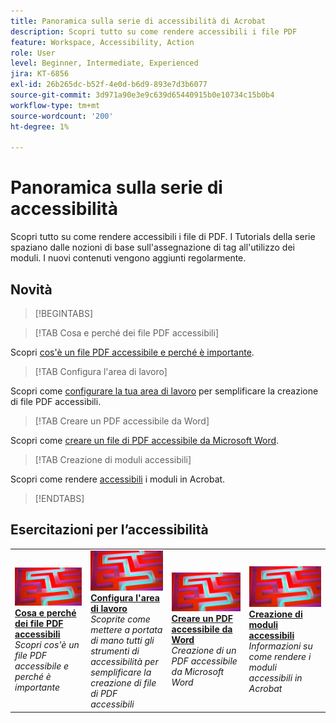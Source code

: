 ```yaml
---
title: Panoramica sulla serie di accessibilità di Acrobat
description: Scopri tutto su come rendere accessibili i file PDF
feature: Workspace, Accessibility, Action
role: User
level: Beginner, Intermediate, Experienced
jira: KT-6856
exl-id: 26b265dc-b52f-4e0d-b6d9-893e7d3b6077
source-git-commit: 3d971a90e3e9c639d65440915b0e10734c15b0b4
workflow-type: tm+mt
source-wordcount: '200'
ht-degree: 1%

---
```


# Panoramica sulla serie di accessibilità

Scopri tutto su come rendere accessibili i file di PDF. I Tutorials della serie spaziano dalle nozioni di base sull&#39;assegnazione di tag all&#39;utilizzo dei moduli. I nuovi contenuti vengono aggiunti regolarmente.

## Novità

>[!BEGINTABS]

>[!TAB Cosa e perché dei file PDF accessibili]

Scopri [cos&#39;è un file PDF accessibile e perché è importante](what-why-accessible-pdf.md).

>[!TAB Configura l&#39;area di lavoro]

Scopri come [configurare la tua area di lavoro](set-up-workspace.md) per semplificare la creazione di file PDF accessibili.

>[!TAB Creare un PDF accessibile da Word]

Scopri come [creare un file di PDF accessibile da Microsoft Word](create-accessible-from-word.md).

>[!TAB Creazione di moduli accessibili]

Scopri come rendere [accessibili](create-accessible-forms.md) i moduli in Acrobat.

>[!ENDTABS]

## Esercitazioni per l’accessibilità

<table style="table-layout:fixed">
<tr>
  <td>
    <a href="what-why-accessible-pdf.md">
      <img alt="Cosa e perché dei file PDF accessibili" src="../assets/accessibility-series-2025.png" />
    </a>
    <div>
    <a href="what-why-accessible-pdf.md"><strong>Cosa e perché dei file PDF accessibili</strong></a>
    </div>
    <em>Scopri cos'è un file PDF accessibile e perché è importante</em>
    <br>
  </td>
  <td>
    <a href="set-up-workspace.md">
      <img alt="Configurare l’area di lavoro" src="../assets/accessibility-series-2025.png" />
    </a>
    <div>
    <a href="set-up-workspace.md"><strong>Configura l'area di lavoro</strong></a>
    </div>
    <em>Scoprite come mettere a portata di mano tutti gli strumenti di accessibilità per semplificare la creazione di file di PDF accessibili</em>
    <br>
  </td>
  <td>
    <a href="create-accessible-from-word.md">
      <img alt="Creazione di un PDF accessibile da Word" src="../assets/accessibility-series-2025.png" />
    </a>
    <div>
    <a href="create-accessible-from-word.md"><strong>Creare un PDF accessibile da Word</strong></a>
    </div>
    <em>Creazione di un PDF accessibile da Microsoft Word</em>
    <br>
  </td>
  <td>
    <a href="create-accessible-forms.md">
      <img alt="Creare moduli accessibili" src="../assets/accessibility-series-2025.png" />
    </a>
    <div>
    <a href="create-accessible-forms.md"><strong>Creazione di moduli accessibili</strong></a>
    </div>
    <em>Informazioni su come rendere i moduli accessibili in Acrobat</em>
    <br>
  </td>
</tr>
</table>

